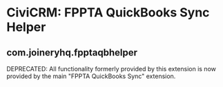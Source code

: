 # CiviCRM: FPPTA QuickBooks Sync Helper
## com.joineryhq.fpptaqbhelper

DEPRECATED: All functionality formerly provided by this extension is now provided by the main "FPPTA QuickBooks Sync" extension.